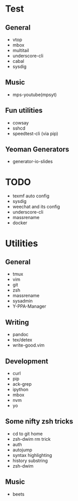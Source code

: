 # Test
## General
- vtop
- mbox
- multitail
- underscore-cli
- cabal
- sysdig

## Music
- mps-youtube(mpsyt)

## Fun utilities
- cowsay
- sshcd
- speedtest-cli (via pip)

## Yeoman Generators
- generator-io-slides

# TODO
- texmf auto config
- sysdig
- weechat and its config
- underscore-cli
- massrename
- docker

# Utilities
## General
- tmux
- vim
- git
- zsh
- massrename
- sysadmin
- Y-PPA-Manager

## Writing
- pandoc
- tex/detex
- write-good.vim

## Development
- curl
- pip
- ack-grep
- ipython
- mbox
- nvm
- yo

## Some nifty zsh tricks
- cd to git home
- zsh-dwim rm trick
- auth
- autojump
- syntax highlighting
- history substring
- zsh-dwim

## Music
- beets
